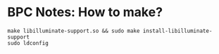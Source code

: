 # BPC Notes: How to make?

```shell
make libilluminate-support.so && sudo make install-libilluminate-support
sudo ldconfig
```
